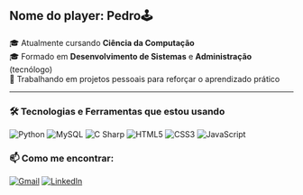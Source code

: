 ## Nome do player: Pedro🕹️ 

🎓 Atualmente cursando **Ciência da Computação**  
🎓 Formado em **Desenvolvimento de Sistemas** e **Administração** (tecnólogo)  
🚀 Trabalhando em projetos pessoais para reforçar o aprendizado prático  

---

### 🛠️ Tecnologias e Ferramentas que estou usando
![Python](https://img.shields.io/badge/-Python-3776AB?style=flat&logo=python&logoColor=white)
![MySQL](https://img.shields.io/badge/-MySQL-4479A1?style=flat&logo=mysql&logoColor=white)
![C Sharp](https://img.shields.io/badge/-C%23-239120?style=flat&logo=c-sharp&logoColor=white)
![HTML5](https://img.shields.io/badge/-HTML5-E34F26?style=flat&logo=html5&logoColor=white)
![CSS3](https://img.shields.io/badge/-CSS3-1572B6?style=flat&logo=css3&logoColor=white)
![JavaScript](https://img.shields.io/badge/-JavaScript-F7DF1E?style=flat&logo=javascript&logoColor=black)


### 📫 Como me encontrar:

[![Gmail](https://img.shields.io/badge/-Gmail-D14836?style=flat&logo=gmail&logoColor=white)](mailto:seuemail@gmail.com)
[![LinkedIn](https://img.shields.io/badge/-LinkedIn-0077B5?style=flat&logo=linkedin&logoColor=white)](https://www.linkedin.com/in/seu-perfil)
##
<!--
![pbielz GitHub stats](https://github-readme-stats.vercel.app/api?username=pbielz&show_icons=true&theme=dark)
-->


